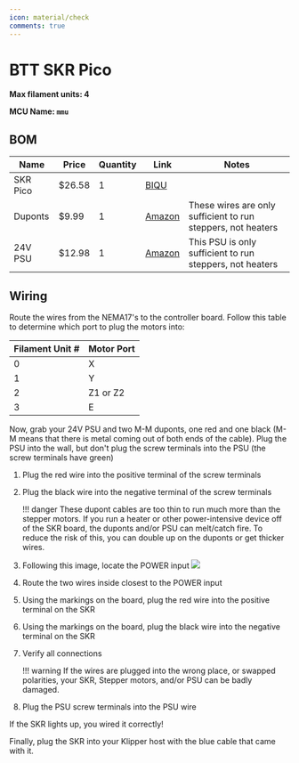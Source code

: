 ```yaml
---
icon: material/check
comments: true
---
```


# BTT SKR Pico

**Max filament units: 4**

**MCU Name: `mmu`**

## BOM

| Name | Price | Quantity | Link | Notes |
| - | - | - | - | - |
| SKR Pico | $26.58 | 1 | [BIQU](https://biqu.equipment/products/btt-skr-pico-v1-0?variant=40565262155874) | |
Duponts | $9.99 | 1 | [Amazon](https://a.co/d/6QwGxhH) | These wires are only sufficient to run steppers, not heaters |
| 24V PSU | $12.98 | 1 | [Amazon](https://a.co/d/6BJT2RP) | This PSU is only sufficient to run steppers, not heaters |

## Wiring

Route the wires from the NEMA17's to the controller board. Follow this table to determine which port to plug the motors into:

| Filament Unit # | Motor Port |
| - | - |
| 0 | X |
| 1 | Y |
| 2 | Z1 or Z2 |
| 3 | E |

Now, grab your 24V PSU and two M-M duponts, one red and one black (M-M means that there is metal coming out of both ends of the cable). Plug the PSU into the wall, but don't plug the screw terminals into the PSU (the screw terminals have green)

1. Plug the red wire into the positive terminal of the screw terminals
2. Plug the black wire into the negative terminal of the screw terminals

    !!! danger
        These dupont cables are too thin to run much more than the stepper motors. If you run a heater or other power-intensive device off of the SKR board, the duponts and/or PSU can melt/catch fire. To reduce the risk of this, you can double up on the duponts or get thicker wires.

3. Following this image, locate the POWER input
![](skrpicopins.png)
4. Route the two wires inside closest to the POWER input
5. Using the markings on the board, plug the red wire into the positive terminal on the SKR
6. Using the markings on the board, plug the black wire into the negative terminal on the SKR
7. Verify all connections

    !!! warning
        If the wires are plugged into the wrong place, or swapped polarities, your SKR, Stepper motors, and/or PSU can be badly damaged.

8. Plug the PSU screw terminals into the PSU wire

If the SKR lights up, you wired it correctly!

Finally, plug the SKR into your Klipper host with the blue cable that came with it.